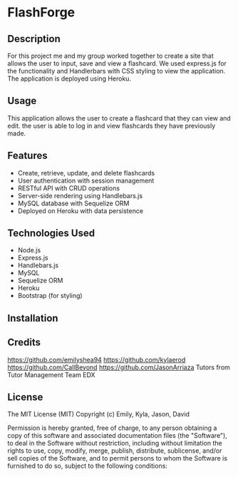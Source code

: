 # FlashForge



## Description
For this project me and my group worked together to create a site that allows the user to input, save and view a flashcard.
We used express.js for the functionality and Handlerbars with CSS styling to view the application. The application is deployed using Heroku.


## Usage
This application allows the user to create a flashcard that they can view and edit. 
the user is able to log in and view flashcards they have previously made.


## Features

- Create, retrieve, update, and delete flashcards
- User authentication with session management
- RESTful API with CRUD operations
- Server-side rendering using Handlebars.js
- MySQL database with Sequelize ORM
- Deployed on Heroku with data persistence

## Technologies Used

- Node.js
- Express.js
- Handlebars.js
- MySQL
- Sequelize ORM
- Heroku
- Bootstrap (for styling)

## Installation 


## Credits
https://github.com/emilyshea94
https://github.com/kylaerod
https://github.com/CallBeyond
https://github.com/JasonArriaza
Tutors from Tutor Management Team EDX

## License
The MIT License (MIT)
Copyright (c) Emily, Kyla, Jason, David

Permission is hereby granted, free of charge, to any person obtaining a copy of this software and associated documentation files (the "Software"), to deal in the Software without restriction, including without limitation the rights to use, copy, modify, merge, publish, distribute, sublicense, and/or sell copies of the Software, and to permit persons to whom the Software is furnished to do so, subject to the following conditions:



